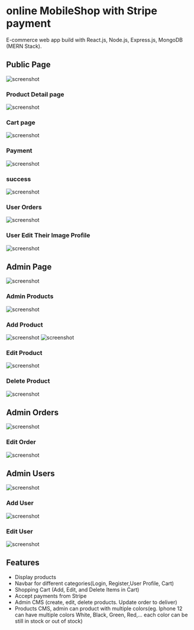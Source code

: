 # online MobileShop with Stripe payment
E-commerce web app build with React.js, Node.js, Express.js, MongoDB (MERN Stack).
## Public Page
![screenshot](/image/homepage.png)
### Product Detail page
![screenshot](/image/productDetail.png)
### Cart page
![screenshot](/image/userCart.png)
### Payment
![screenshot](/image/userPayment.png)
### success 
![screenshot](/image/userCheckoutSuccess.png)
### User Orders
![screenshot](/image/userOrders.png)
### User Edit Their Image Profile
![screenshot](/image/userEditImageProfile.png)
## Admin Page
![screenshot](/image/adminHome.png)
### Admin Products
![screenshot](/image/adminTotalProduct.png)
### Add Product
![screenshot](/image/adminAddNewProduct.png)
![screenshot](/image/adminAddNewProduct2.png)
### Edit Product
![screenshot](/image/adminEditProduct.png)
### Delete Product
![screenshot](/image/adminDeleteProduct.png)

## Admin Orders
![screenshot](/image/adminTotalOrder.png)
### Edit Order
![screenshot](/image/adminEditOrder.png)

## Admin Users
![screenshot](/image/adminTotalUser.png)
### Add User 
![screenshot](/image/adminAddNewUser.png)
### Edit User
![screenshot](/image/adminEditUser.png)

## Features
- Display products
- Navbar for different categories(Login, Register,User Profile, Cart)
- Shopping Cart (Add, Edit, and Delete Items in Cart)
- Accept payments from Stripe
- Admin CMS (create, edit, delete products. Update order to deliver)
- Products CMS, admin can product with multiple colors(eg. Iphone 12 can have multiple colors White, Black, Green, Red,... each color can be still in stock or out of stock)